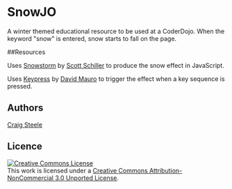 SnowJO
=============

A winter themed educational resource to be used at a CoderDojo. When the keyword "snow" is entered, snow starts to fall on the page.<br/>

##Resources

Uses [Snowstorm](http://www.schillmania.com/projects/snowstorm/) 
by [Scott Schiller](https://github.com/scottschiller) 
to produce the snow effect in JavaScript. <br />

Uses [Keypress](http://dmauro.github.io/Keypress/) 
by [David Mauro](https://github.com/dmauro) 
to trigger the effect when a key sequence is pressed. <br />

## Authors 
[Craig Steele](https://github.com/Craig88) <br/>


## Licence

<a rel="license" href="http://creativecommons.org/licenses/by-nc/3.0/deed.en_US"><img alt="Creative Commons License" style="border-width:0" src="http://i.creativecommons.org/l/by-nc/3.0/88x31.png" /></a><br />This work is licensed under a <a rel="license" href="http://creativecommons.org/licenses/by-nc/3.0/deed.en_US">Creative Commons Attribution-NonCommercial 3.0 Unported License</a>.
